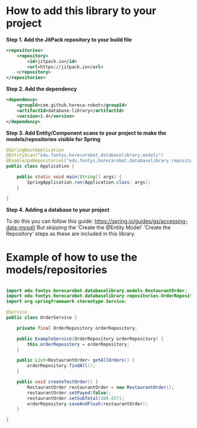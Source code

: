 # How to add this library to your project
**Step 1. Add the JitPack repository to your build file**
```xml
<repositories>
    <repository>
        <id>jitpack.io</id>
        <url>https://jitpack.io</url>
    </repository>
</repositories>
```
**Step 2. Add the dependency**
```xml
<dependency>
    <groupId>com.github.horeca-robot</groupId>
    <artifactId>database-library</artifactId>
    <version>1.4</version>
</dependency>
```
**Step 3. Add Entity/Component scans to your project to make the models/repositories visible for Spring**
```java
@SpringBootApplication
@EntityScan("edu.fontys.horecarobot.databaselibrary.models")
@EnableJpaRepositories("edu.fontys.horecarobot.databaselibrary.repositories")
public class Application {

	public static void main(String[] args) {
		SpringApplication.run(Application.class, args);
	}

}
```
**Step 4. Adding a database to your project**

To do this you can follow this guide: https://spring.io/guides/gs/accessing-data-mysql/
But skipping the 'Create the @Entity Model' 'Create the Repository' steps as these are included in this library.

# Example of how to use the models/repositories

```java

import edu.fontys.horecarobot.databaselibrary.models.RestaurantOrder;
import edu.fontys.horecarobot.databaselibrary.repositories.OrderRepository;
import org.springframework.stereotype.Service;

@Service
public class OrderService {

    private final OrderRepository orderRepository;

    public ExampleService(OrderRepository orderRepository) {
        this.orderRepository = orderRepository;
    }

    public List<RestaurantOrder> getAllOrders() {
        orderRepository.findAll();
    }

    public void createTestOrder() {
        RestaurantOrder restaurantOrder = new RestaurantOrder();
        restaurantOrder.setPayed(false);
        restaurantOrder.setSubTotal(100.65f);
        orderRepository.saveAndFlush(restaurantOrder);
    }

}
```
